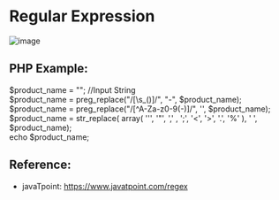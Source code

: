 # Regular Expression
![image](https://user-images.githubusercontent.com/83280369/190268026-fb5ae8c2-1179-47c8-aaca-53c9a84444f6.png)

## PHP Example:
$product_name = ""; //Input String <br>
$product_name = preg_replace("/[\s_()]/", "-", $product_name); <br>
$product_name = preg_replace("/[^A-Za-z0-9(\-)]/", '', $product_name); <br>
$product_name = str_replace( array( '\'', '"', ',' , ';', '<', '>', '.', '%' ), ' ', $product_name); <br>
echo $product_name;

## Reference:
- javaTpoint: https://www.javatpoint.com/regex
